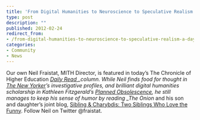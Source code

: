 ```yaml
---
title: 'From Digital Humanities to Neuroscience to Speculative Realism: A Day in the Reading Life of Neil Fraistat'
type: post
description: ""
published: 2012-02-24
redirect_from: 
- /from-digital-humanities-to-neuroscience-to-speculative-realism-a-day-in-the-reading-life-of-neil-fraistat/
categories:
- Community
- News
---
```

Our own Neil Fraistat, MITH Director, is featured in today’s The Chronicle of Higher Education _[Daily Read ](http://chronicle.com/blogs/pageview/my-daily-read-neil-fraistat/30055)\_column. While Neil finds food for thought in _[The New Yorker](http://www.newyorker.com/)_’s investigative profiles, and brilliant digital humanities scholarship in Kathleen Fitzgerald’s _[Planned Obsolescence](http://www.plannedobsolescence.net/)_, he still manages to keep his sense of humor by reading \_The Onion_ and his son and daughter’s joint blog, [Sibling & Charybdis: Two Siblings Who Love the Funny](https://siblingandcharybdis.wordpress.com/). Follow Neil on Twitter @fraistat.
